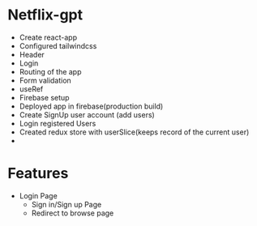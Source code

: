 # Netflix-gpt
- Create react-app
- Configured tailwindcss
- Header
- Login
- Routing of the app
- Form validation
- useRef
- Firebase setup
- Deployed app in firebase(production build)
- Create SignUp user account (add users)
- Login registered Users
- Created redux store with userSlice(keeps record of the current user)
-


# Features
- Login Page
    - Sign in/Sign  up Page
    - Redirect to browse page